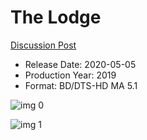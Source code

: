 # The Lodge

[Discussion Post](https://www.avsforum.com/threads/bass-eq-for-filtered-movies.2995212/post-59599436)

* Release Date: 2020-05-05
* Production Year: 2019
* Format: BD/DTS-HD MA 5.1

![img 0](https://i.imgur.com/vYqyNSh.jpg)

![img 1](https://i.imgur.com/VLLmPv9.png)

